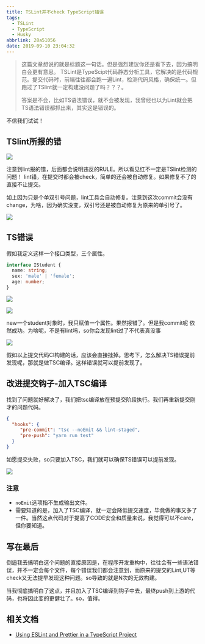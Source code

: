 ```yaml
---
title: TSLint并不check TypeScript错误
tags:
  - TSLint
  - TypeScript
  - Husky
abbrlink: 28a51056
date: 2019-09-10 23:04:32
---
```

> 这篇文章想说的就是标题这一句话。但是强烈建议你还是看下去，因为搞明白会更有意思。
> TSLint是TypeScipt代码静态分析工具，它解决的是代码规范。提交代码时，前端往往都会跑一遍Lint，检测代码风格，确保统一。但跑过了TSlint就一定构建没问题了吗？？？。
> 
> 答案是不会，比如TS语法错误，就不会被发现，我曾经也以为Lint就会把TS语法错误都抓出来，其实这是错误的。

不信我们试试！

## TSlint所报的错
![](http://static.1991421.cn/2019-09-10-142254.png)

注意到lint报的错，后面都会说明违反的RULE。所以看见红不一定是TSlint检测的问题！
lint错，在提交时都会被check，简单的还会被自动修复。如果修复不了的直接不让提交。

如上因为只是个单双引号问题，lint工具会自动修复。注意到这次commit会没有change，为啥，因为确实没变，双引号还是被自动修复为原来的单引号了。

![](http://static.1991421.cn/2019-09-10-143949.png)

## TS错误

假如我定义这样一个接口类型，三个属性。
```typescript
interface IStudent {
  name: string;
  sex: 'male' | 'female';
  age: number;
}
```

![](http://static.1991421.cn/2019-09-10-143310.png)

![](http://static.1991421.cn/2019-09-10-143321.png)

new一个student对象时，我只赋值一个属性。果然报错了。但是我commit呢
依然成功。为啥呢，不是有lint吗，so你会发现lint过了不代表真没事

![](http://static.1991421.cn/2019-09-10-143458.png)

假如以上提交代码CI构建的话，应该会直接挂掉。思考下，怎么解决TS错误提前发现呢，那就是做TSC编译。这样错误就可以提前发现了。

## 改进提交钩子-加入TSC编译

找到了问题就好解决了，我们把tsc编译放在预提交阶段执行。我们再重新提交刚才的问题代码。

```json
{
  "hooks": {
     "pre-commit": "tsc --noEmit && lint-staged",
     "pre-push": "yarn run test"
  }
}
```
如愿提交失败，so只要加入TSC，我们就可以确保TS错误可以提前发现。

![](http://static.1991421.cn/2019-09-10-144840.png)

### 注意
- `noEmit`选项指不生成输出文件。
- 需要知道的是，加入了TSC编译，就一定会降低提交速度，毕竟做的事又多了一件。当然这点代码对于提高了CODE安全和质量来说，我觉得可以不care，但你要知道。


## 写在最后

倒逼我去搞明白这个问题的直接原因是，在程序开发重构中，往往会有一些语法错误，并不一定会每个文件，每个错误我们都会注意到，而原来的提交的Lint,UT等check又无法提早发现这种问题。so导致的就是N次的无效构建。

当我彻底搞明白了这点，并且加入了TSC编译到钩子中去，最终push到上游的代码，也将因此变的更健壮了。so，值得。

## 相关文档
- [Using ESLint and Prettier in a TypeScript Project](https://dev.to/robertcoopercode/comment/8o44)